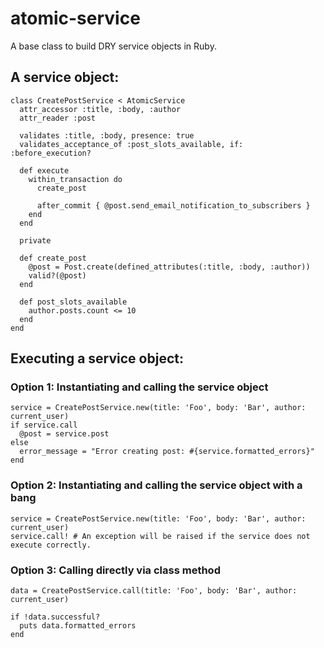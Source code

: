 # atomic-service
A base class to build DRY service objects in Ruby.

## A service object:

```
class CreatePostService < AtomicService
  attr_accessor :title, :body, :author
  attr_reader :post

  validates :title, :body, presence: true 
  validates_acceptance_of :post_slots_available, if: :before_execution?

  def execute
    within_transaction do 
      create_post

      after_commit { @post.send_email_notification_to_subscribers }
    end
  end

  private 

  def create_post
    @post = Post.create(defined_attributes(:title, :body, :author))
    valid?(@post)
  end 

  def post_slots_available
    author.posts.count <= 10
  end
end
```

## Executing a service object:

### Option 1: Instantiating and calling the service object
```
service = CreatePostService.new(title: 'Foo', body: 'Bar', author: current_user)
if service.call
  @post = service.post
else
  error_message = "Error creating post: #{service.formatted_errors}"
end
```

### Option 2: Instantiating and calling the service object with a bang
```
service = CreatePostService.new(title: 'Foo', body: 'Bar', author: current_user)
service.call! # An exception will be raised if the service does not execute correctly.
```

### Option 3: Calling directly via class method
```
data = CreatePostService.call(title: 'Foo', body: 'Bar', author: current_user)

if !data.successful?
  puts data.formatted_errors
end
```


